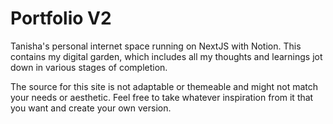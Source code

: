 # Portfolio V2

Tanisha's personal internet space running on NextJS with Notion. This contains my digital garden, which includes all my thoughts and learnings jot down in various stages of completion.

The source for this site is not adaptable or themeable and might not match your needs or aesthetic. Feel free to take whatever inspiration from it that you want and create your own version.
